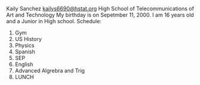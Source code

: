 Kaily Sanchez
kailys6690@hstat.org
High School of Telecommunications of Art and Technology
My birthday is on Sepetmber 11, 2000. I am 16 years old and a Junior in High school. 
Schedule:
1. Gym
2. US History
3. Physics
4. Spanish
5. SEP
6. English
7. Advanced Algrebra and Trig
8. LUNCH

